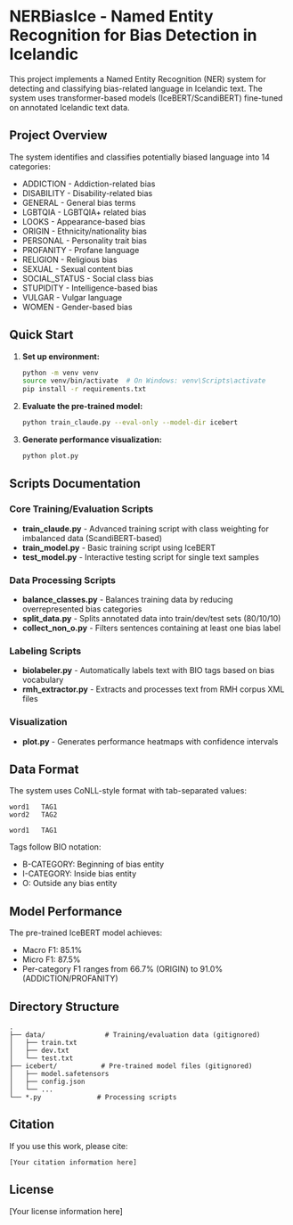 # NERBiasIce - Named Entity Recognition for Bias Detection in Icelandic

This project implements a Named Entity Recognition (NER) system for detecting and classifying bias-related language in Icelandic text. The system uses transformer-based models (IceBERT/ScandiBERT) fine-tuned on annotated Icelandic text data.

## Project Overview

The system identifies and classifies potentially biased language into 14 categories:
- ADDICTION - Addiction-related bias
- DISABILITY - Disability-related bias  
- GENERAL - General bias terms
- LGBTQIA - LGBTQIA+ related bias
- LOOKS - Appearance-based bias
- ORIGIN - Ethnicity/nationality bias
- PERSONAL - Personality trait bias
- PROFANITY - Profane language
- RELIGION - Religious bias
- SEXUAL - Sexual content bias
- SOCIAL_STATUS - Social class bias
- STUPIDITY - Intelligence-based bias
- VULGAR - Vulgar language
- WOMEN - Gender-based bias

## Quick Start

1. **Set up environment:**
   ```bash
   python -m venv venv
   source venv/bin/activate  # On Windows: venv\Scripts\activate
   pip install -r requirements.txt
   ```

2. **Evaluate the pre-trained model:**
   ```bash
   python train_claude.py --eval-only --model-dir icebert
   ```

3. **Generate performance visualization:**
   ```bash
   python plot.py
   ```

## Scripts Documentation

### Core Training/Evaluation Scripts

- **train_claude.py** - Advanced training script with class weighting for imbalanced data (ScandiBERT-based)
- **train_model.py** - Basic training script using IceBERT
- **test_model.py** - Interactive testing script for single text samples

### Data Processing Scripts

- **balance_classes.py** - Balances training data by reducing overrepresented bias categories
- **split_data.py** - Splits annotated data into train/dev/test sets (80/10/10)
- **collect_non_o.py** - Filters sentences containing at least one bias label

### Labeling Scripts

- **biolabeler.py** - Automatically labels text with BIO tags based on bias vocabulary
- **rmh_extractor.py** - Extracts and processes text from RMH corpus XML files

### Visualization

- **plot.py** - Generates performance heatmaps with confidence intervals

## Data Format

The system uses CoNLL-style format with tab-separated values:
```
word1	TAG1
word2	TAG2

word1	TAG1
```

Tags follow BIO notation:
- B-CATEGORY: Beginning of bias entity
- I-CATEGORY: Inside bias entity
- O: Outside any bias entity

## Model Performance

The pre-trained IceBERT model achieves:
- Macro F1: 85.1%
- Micro F1: 87.5%
- Per-category F1 ranges from 66.7% (ORIGIN) to 91.0% (ADDICTION/PROFANITY)

## Directory Structure

```
.
├── data/               # Training/evaluation data (gitignored)
│   ├── train.txt
│   ├── dev.txt
│   └── test.txt
├── icebert/           # Pre-trained model files (gitignored)
│   ├── model.safetensors
│   ├── config.json
│   └── ...
└── *.py              # Processing scripts
```

## Citation

If you use this work, please cite:
```
[Your citation information here]
```

## License

[Your license information here]